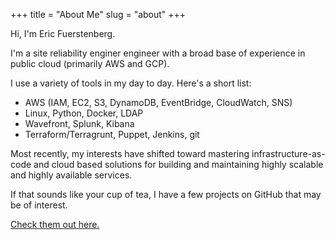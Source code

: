 +++
title = "About Me"
slug = "about"
+++

Hi, I'm Eric Fuerstenberg.

I'm a site reliability enginer engineer with a broad base of experience in public cloud (primarily AWS and GCP).

I use a variety of tools in my day to day. Here's a short list:

- AWS (IAM, EC2, S3, DynamoDB, EventBridge, CloudWatch, SNS)
- Linux, Python, Docker, LDAP
- Wavefront, Splunk, Kibana
- Terraform/Terragrunt, Puppet, Jenkins, git

Most recently, my interests have shifted toward mastering infrastructure-as-code and cloud based solutions for building and maintaining highly scalable and highly available services. 

If that sounds like your cup of tea, I have a few projects on GitHub that may be of interest. 

[Check them out here.](https://github.com/ericfuerstenberg)